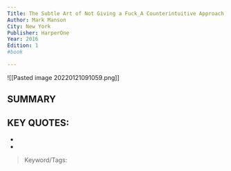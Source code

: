 ```yaml
---
Title: The Subtle Art of Not Giving a Fuck_A Counterintuitive Approach to Living a Good Life
Author: Mark Manson
City: New York
Publisher: HarperOne
Year: 2016
Edition: 1
#book

---
```

![[Pasted image 20220121091059.png]]
## SUMMARY
>
## KEY QUOTES:
- 
- 

> Keyword/Tags: 